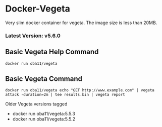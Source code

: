 # Docker-Vegeta

Very slim docker container for vegeta. The image size is less than 20MB.

### Latest Version: v5.6.0

## Basic Vegeta Help Command

  ```
  docker run oba11/vegeta
  ```

## Basic Vegeta Command

  ```
  docker run oba11/vegeta echo "GET http://www.example.com" | vegeta attack -duration=2m | tee results.bin | vegeta report
  ```

Older Vegeta versions tagged
* docker run oba11/vegeta:5.5.3 </br>
* docker run oba11/vegeta:5.5.2 </br>
